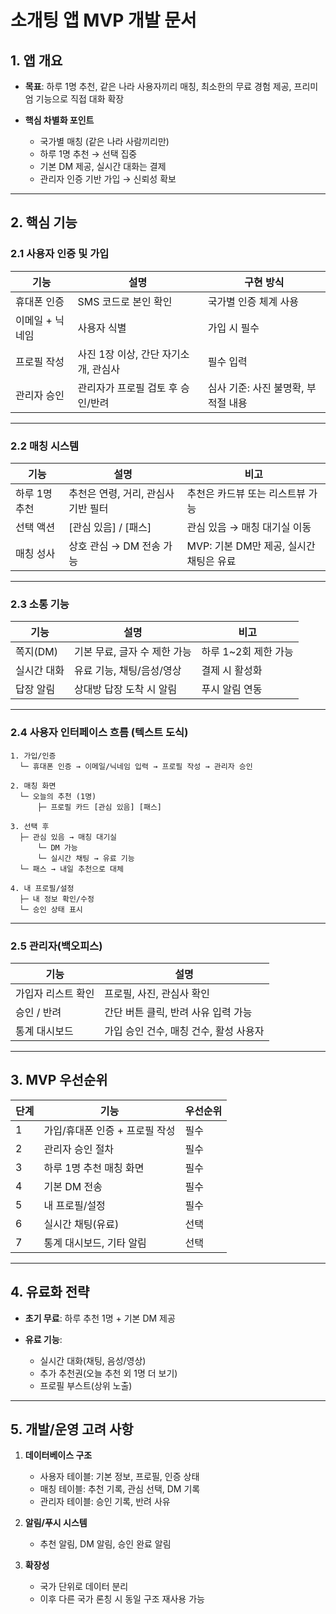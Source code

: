 
# 소개팅 앱 MVP 개발 문서

## 1. 앱 개요

* **목표**: 하루 1명 추천, 같은 나라 사용자끼리 매칭, 최소한의 무료 경험 제공, 프리미엄 기능으로 직접 대화 확장
* **핵심 차별화 포인트**

  * 국가별 매칭 (같은 나라 사람끼리만)
  * 하루 1명 추천 → 선택 집중
  * 기본 DM 제공, 실시간 대화는 결제
  * 관리자 인증 기반 가입 → 신뢰성 확보

---

## 2. 핵심 기능

### 2.1 사용자 인증 및 가입

| 기능        | 설명                     | 구현 방식                 |
| --------- | ---------------------- | --------------------- |
| 휴대폰 인증    | SMS 코드로 본인 확인          | 국가별 인증 체계 사용          |
| 이메일 + 닉네임 | 사용자 식별                 | 가입 시 필수               |
| 프로필 작성    | 사진 1장 이상, 간단 자기소개, 관심사 | 필수 입력                 |
| 관리자 승인    | 관리자가 프로필 검토 후 승인/반려    | 심사 기준: 사진 불명확, 부적절 내용 |

---

### 2.2 매칭 시스템

| 기능       | 설명                    | 비고                         |
| -------- | --------------------- | -------------------------- |
| 하루 1명 추천 | 추천은 연령, 거리, 관심사 기반 필터 | 추천은 카드뷰 또는 리스트뷰 가능         |
| 선택 액션    | \[관심 있음] / \[패스]      | 관심 있음 → 매칭 대기실 이동          |
| 매칭 성사    | 상호 관심 → DM 전송 가능      | MVP: 기본 DM만 제공, 실시간 채팅은 유료 |

---

### 2.3 소통 기능

| 기능     | 설명                | 비고             |
| ------ | ----------------- | -------------- |
| 쪽지(DM) | 기본 무료, 글자 수 제한 가능 | 하루 1\~2회 제한 가능 |
| 실시간 대화 | 유료 기능, 채팅/음성/영상   | 결제 시 활성화       |
| 답장 알림  | 상대방 답장 도착 시 알림    | 푸시 알림 연동       |

---

### 2.4 사용자 인터페이스 흐름 (텍스트 도식)

```
1. 가입/인증
  └─ 휴대폰 인증 → 이메일/닉네임 입력 → 프로필 작성 → 관리자 승인

2. 매칭 화면
  └─ 오늘의 추천 (1명)
      ├─ 프로필 카드 [관심 있음] [패스]

3. 선택 후
  ├─ 관심 있음 → 매칭 대기실
      └─ DM 가능
      └─ 실시간 채팅 → 유료 기능
  └─ 패스 → 내일 추천으로 대체

4. 내 프로필/설정
  ├─ 내 정보 확인/수정
  └─ 승인 상태 표시
```

---

### 2.5 관리자(백오피스)

| 기능         | 설명                      |
| ---------- | ----------------------- |
| 가입자 리스트 확인 | 프로필, 사진, 관심사 확인         |
| 승인 / 반려    | 간단 버튼 클릭, 반려 사유 입력 가능   |
| 통계 대시보드    | 가입 승인 건수, 매칭 건수, 활성 사용자 |

---

## 3. MVP 우선순위

| 단계 | 기능                 | 우선순위 |
| -- | ------------------ | ---- |
| 1  | 가입/휴대폰 인증 + 프로필 작성 | 필수   |
| 2  | 관리자 승인 절차          | 필수   |
| 3  | 하루 1명 추천 매칭 화면     | 필수   |
| 4  | 기본 DM 전송           | 필수   |
| 5  | 내 프로필/설정           | 필수   |
| 6  | 실시간 채팅(유료)         | 선택   |
| 7  | 통계 대시보드, 기타 알림     | 선택   |

---

## 4. 유료화 전략

* **초기 무료**: 하루 추천 1명 + 기본 DM 제공
* **유료 기능**:

  * 실시간 대화(채팅, 음성/영상)
  * 추가 추천권(오늘 추천 외 1명 더 보기)
  * 프로필 부스트(상위 노출)

---

## 5. 개발/운영 고려 사항

1. **데이터베이스 구조**

   * 사용자 테이블: 기본 정보, 프로필, 인증 상태
   * 매칭 테이블: 추천 기록, 관심 선택, DM 기록
   * 관리자 테이블: 승인 기록, 반려 사유

2. **알림/푸시 시스템**

   * 추천 알림, DM 알림, 승인 완료 알림

3. **확장성**

   * 국가 단위로 데이터 분리
   * 이후 다른 국가 론칭 시 동일 구조 재사용 가능



